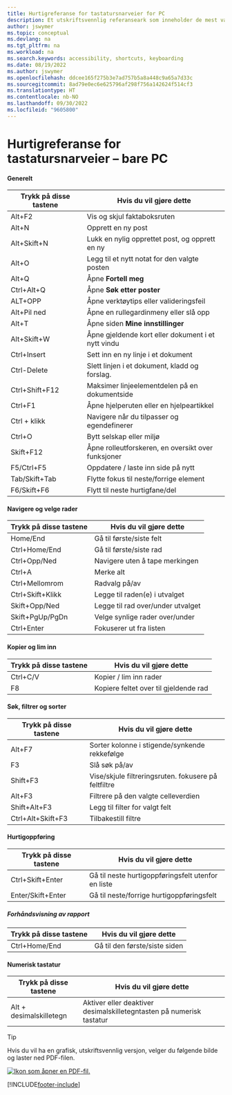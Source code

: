 ```yaml
---
title: Hurtigreferanse for tastatursnarveier for PC
description: Et utskriftsvennlig referanseark som inneholder de mest vanlige tastatursnarveiene for PC-brukere.
author: jswymer
ms.topic: conceptual
ms.devlang: na
ms.tgt_pltfrm: na
ms.workload: na
ms.search.keywords: accessibility, shortcuts, keyboarding
ms.date: 08/19/2022
ms.author: jswymer
ms.openlocfilehash: ddcee165f275b3e7ad757b5a8a448c9a65a7d33c
ms.sourcegitcommit: 8ad79e0ec6e625796af298f756a142624f514cf3
ms.translationtype: HT
ms.contentlocale: nb-NO
ms.lasthandoff: 09/30/2022
ms.locfileid: "9605800"
---
```

# <a name="keyboard-quick-reference---pc-only"></a>Hurtigreferanse for tastatursnarveier – bare PC

#### <a name="general"></a>Generelt

|Trykk på disse tastene|Hvis du vil gjøre dette|  
|-|-|
|Alt+F2|Vis og skjul faktaboksruten|
|Alt+N|Opprett en ny post|
|Alt+Skift+N|Lukk en nylig opprettet post, og opprett en ny|
|Alt+O|Legg til et nytt notat for den valgte posten|
|Alt+Q|Åpne **Fortell meg**|
|Ctrl+Alt+Q|Åpne **Søk etter poster**|
|ALT+OPP|Åpne verktøytips eller valideringsfeil|
|Alt+Pil ned|Åpne en rullegardinmeny eller slå opp|
|Alt+T|Åpne siden **Mine innstillinger**|
|Alt+Skift+W|Åpne gjeldende kort eller dokument i et nytt vindu|
|Ctrl+Insert|Sett inn en ny linje i et dokument|
|Ctrl-Delete|Slett linjen i et dokument, kladd og forslag.|
|Ctrl+Shift+F12|Maksimer linjeelementdelen på en dokumentside|
|Ctrl+F1|Åpne hjelperuten eller en hjelpeartikkel|
|Ctrl + klikk|Navigere når du tilpasser og egendefinerer|
|Ctrl+O|Bytt selskap eller miljø|
|Skift+F12|Åpne rolleutforskeren, en oversikt over funksjoner|
|F5/Ctrl+F5|Oppdatere / laste inn side på nytt|
|Tab/Skift+Tab|Flytte fokus til neste/forrige element|
|F6/Skift+F6|Flytt til neste hurtigfane/del|

#### <a name="navigate--select-rows"></a>Navigere og velge rader

|Trykk på disse tastene|Hvis du vil gjøre dette|
|-|-|
|Home/End|Gå til første/siste felt|
|Ctrl+Home/End |Gå til første/siste rad|
|Ctrl+Opp/Ned|Navigere uten å tape merkingen|
|Ctrl+A |Merke alt|
|Ctrl+Mellomrom|Radvalg på/av|
|Ctrl+Skift+Klikk|Legge til raden(e) i utvalget|
|Skift+Opp/Ned|Legge til rad over/under utvalget|
|Skift+PgUp/PgDn|Velge synlige rader over/under|
|Ctrl+Enter|Fokuserer ut fra listen|

#### <a name="copy--paste"></a>Kopier og lim inn

|Trykk på disse tastene|Hvis du vil gjøre dette|
|-|-|
|Ctrl+C/V|Kopier / lim inn rader|
|F8|Kopiere feltet over til gjeldende rad|

#### <a name="search-filter--sort"></a>Søk, filtrer og sorter

|Trykk på disse tastene|Hvis du vil gjøre dette|
|-|-|
|Alt+F7|Sorter kolonne i stigende/synkende rekkefølge|
|F3|Slå søk på/av|
|Shift+F3|Vise/skjule filtreringsruten. fokusere på feltfiltre|
|Alt+F3|Filtrere på den valgte celleverdien|
|Shift+Alt+F3|Legg til filter for valgt felt|
|Ctrl+Alt+Skift+F3|Tilbakestill filtre|

#### <a name="quick-entry"></a>Hurtigoppføring

|Trykk på disse tastene|Hvis du vil gjøre dette|
|-|-|
|Ctrl+Skift+Enter|Gå til neste hurtigoppføringsfelt utenfor en liste|
|Enter/Skift+Enter|Gå til neste/forrige hurtigoppføringsfelt|

##### <a name="report-preview"></a>Forhåndsvisning av rapport

|Trykk på disse tastene|Hvis du vil gjøre dette|
|-|-|
|Ctrl+Home/End|Gå til den første/siste siden|

#### <a name="numeric-keypad"></a>Numerisk tastatur

|Trykk på disse tastene|Hvis du vil gjøre dette|  
|-|-|
|Alt + desimalskilletegn|Aktiver eller deaktiver desimalskilletegntasten på numerisk tastatur|

> [!TIP]
> Hvis du vil ha en grafisk, utskriftsvennlig versjon, velger du følgende bilde og laster ned PDF-filen.
>
> [![Ikon som åpner en PDF-fil.](media/keyboard_shortcut_inline.png)](media/keyboard_shortcuts.pdf)


[!INCLUDE[footer-include](includes/footer-banner.md)]
